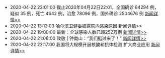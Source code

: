 - 2020-04-22 22:01:00  截止2020年04月22日22:01，全国确诊 84294 例，疑似 35 例，死亡 4642 例，治愈 78096 例，国外确诊 2504676 例  [新闻详情>>](https://github.com/AlbertGithubHome/ChineseVictory/blob/master/PneumoniaMap/20200422220100.jpg)
- 2020-04-22 13:13:03  哈尔滨卫健委披露院内感染原因  [新闻详情>>](http://news.sina.com.cn/video/2020-04-22/detail-iirczymi7723481.d.html)
- 2020-04-22 19:00:00  最新：全球感染人数已超252万例  [新闻详情>>](http://finance.sina.com.cn/world/gjcj/2020-04-22/doc-iirczymi7795400.shtml)
- 2020-04-22 21:08:00  致敬 | 钟南山：​“我们挺过来了！”  [新闻详情>>](https://finance.sina.cn/2020-04-22/detail-iirczymi7811802.d.html)
- 2020-04-22 22:17:00  我国将大规模开展核酸和抗体检测 扩大商业应用  [新闻详情>>](https://finance.sina.cn/2020-04-22/detail-iircuyvh9288113.d.html)
